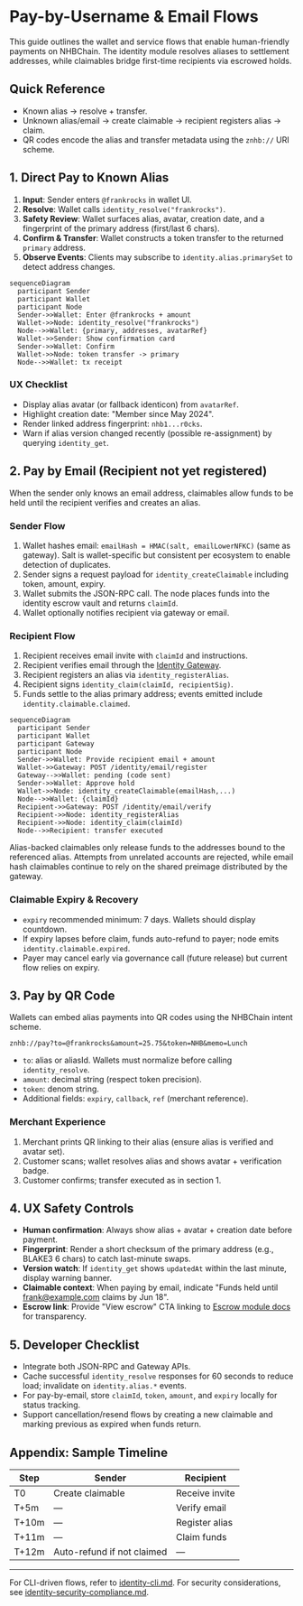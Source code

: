 # Pay-by-Username & Email Flows

This guide outlines the wallet and service flows that enable human-friendly payments on NHBChain. The identity module resolves
aliases to settlement addresses, while claimables bridge first-time recipients via escrowed holds.

## Quick Reference

* Known alias → resolve + transfer.
* Unknown alias/email → create claimable → recipient registers alias → claim.
* QR codes encode the alias and transfer metadata using the `znhb://` URI scheme.

## 1. Direct Pay to Known Alias

1. **Input**: Sender enters `@frankrocks` in wallet UI.
2. **Resolve**: Wallet calls `identity_resolve("frankrocks")`.
3. **Safety Review**: Wallet surfaces alias, avatar, creation date, and a fingerprint of the primary address (first/last 6 chars).
4. **Confirm & Transfer**: Wallet constructs a token transfer to the returned `primary` address.
5. **Observe Events**: Clients may subscribe to `identity.alias.primarySet` to detect address changes.

```mermaid
sequenceDiagram
  participant Sender
  participant Wallet
  participant Node
  Sender->>Wallet: Enter @frankrocks + amount
  Wallet->>Node: identity_resolve("frankrocks")
  Node-->>Wallet: {primary, addresses, avatarRef}
  Wallet->>Sender: Show confirmation card
  Sender->>Wallet: Confirm
  Wallet->>Node: token transfer -> primary
  Node-->>Wallet: tx receipt
```

### UX Checklist

* Display alias avatar (or fallback identicon) from `avatarRef`.
* Highlight creation date: "Member since May 2024".
* Render linked address fingerprint: `nhb1...r0cks`.
* Warn if alias version changed recently (possible re-assignment) by querying `identity_get`.

## 2. Pay by Email (Recipient not yet registered)

When the sender only knows an email address, claimables allow funds to be held until the recipient verifies and creates an alias.

### Sender Flow

1. Wallet hashes email: `emailHash = HMAC(salt, emailLowerNFKC)` (same as gateway). Salt is wallet-specific but consistent per
   ecosystem to enable detection of duplicates.
2. Sender signs a request payload for `identity_createClaimable` including token, amount, expiry.
3. Wallet submits the JSON-RPC call. The node places funds into the identity escrow vault and returns `claimId`.
4. Wallet optionally notifies recipient via gateway or email.

### Recipient Flow

1. Recipient receives email invite with `claimId` and instructions.
2. Recipient verifies email through the [Identity Gateway](./identity-gateway.md#post-identityemailverify).
3. Recipient registers an alias via `identity_registerAlias`.
4. Recipient signs `identity_claim(claimId, recipientSig)`.
5. Funds settle to the alias primary address; events emitted include `identity.claimable.claimed`.

```mermaid
sequenceDiagram
  participant Sender
  participant Wallet
  participant Gateway
  participant Node
  Sender->>Wallet: Provide recipient email + amount
  Wallet->>Gateway: POST /identity/email/register
  Gateway-->>Wallet: pending (code sent)
  Sender->>Wallet: Approve hold
  Wallet->>Node: identity_createClaimable(emailHash,...)
  Node-->>Wallet: {claimId}
  Recipient->>Gateway: POST /identity/email/verify
  Recipient->>Node: identity_registerAlias
  Recipient->>Node: identity_claim(claimId)
  Node-->>Recipient: transfer executed
```

Alias-backed claimables only release funds to the addresses bound to the
referenced alias. Attempts from unrelated accounts are rejected, while email
hash claimables continue to rely on the shared preimage distributed by the
gateway.

### Claimable Expiry & Recovery

* `expiry` recommended minimum: 7 days. Wallets should display countdown.
* If expiry lapses before claim, funds auto-refund to payer; node emits `identity.claimable.expired`.
* Payer may cancel early via governance call (future release) but current flow relies on expiry.

## 3. Pay by QR Code

Wallets can embed alias payments into QR codes using the NHBChain intent scheme.

```
znhb://pay?to=@frankrocks&amount=25.75&token=NHB&memo=Lunch
```

* `to`: alias or aliasId. Wallets must normalize before calling `identity_resolve`.
* `amount`: decimal string (respect token precision).
* `token`: denom string.
* Additional fields: `expiry`, `callback`, `ref` (merchant reference).

### Merchant Experience

1. Merchant prints QR linking to their alias (ensure alias is verified and avatar set).
2. Customer scans; wallet resolves alias and shows avatar + verification badge.
3. Customer confirms; transfer executed as in section 1.

## 4. UX Safety Controls

* **Human confirmation**: Always show alias + avatar + creation date before payment.
* **Fingerprint**: Render a short checksum of the primary address (e.g., BLAKE3 6 chars) to catch last-minute swaps.
* **Version watch**: If `identity_get` shows `updatedAt` within the last minute, display warning banner.
* **Claimable context**: When paying by email, indicate "Funds held until frank@example.com claims by Jun 18".
* **Escrow link**: Provide "View escrow" CTA linking to [Escrow module docs](../escrow/escrow.md) for transparency.

## 5. Developer Checklist

* Integrate both JSON-RPC and Gateway APIs.
* Cache successful `identity_resolve` responses for 60 seconds to reduce load; invalidate on `identity.alias.*` events.
* For pay-by-email, store `claimId`, `token`, `amount`, and `expiry` locally for status tracking.
* Support cancellation/resend flows by creating a new claimable and marking previous as expired when funds return.

## Appendix: Sample Timeline

| Step | Sender | Recipient |
| --- | --- | --- |
| T0 | Create claimable | Receive invite |
| T+5m | — | Verify email |
| T+10m | — | Register alias |
| T+11m | — | Claim funds |
| T+12m | Auto-refund if not claimed | — |

---

For CLI-driven flows, refer to [identity-cli.md](./identity-cli.md). For security considerations, see
[identity-security-compliance.md](./identity-security-compliance.md).
